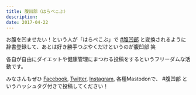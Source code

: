 ```yaml
---
title: 腹凹部（はらぺこぶ）
description: 
date: 2017-04-22
---
```

お腹を凹ませたい！という人が「はらぺこぶ」で [#腹凹部](https://twitter.com/search?q=%23%E8%85%B9%E5%87%B9%E9%83%A8) と変換されるように辞書登録して、あとは好き勝手つぶやくだけというのが腹凹部 笑&nbsp;

各自が自由にダイエットや健康管理にまつわる投稿をするというフリーダムな活動です。

みなさんもぜひ [Facebook](https://www.facebook.com/hashtag/%E8%85%B9%E5%87%B9%E9%83%A8), [Twitter](https://twitter.com/search?q=%23%E8%85%B9%E5%87%B9%E9%83%A8), [Instagram](https://www.instagram.com/explore/tags/%E8%85%B9%E5%87%B9%E9%83%A8/), 各種Mastodonで、 #腹凹部 というハッシュタグ付きで投稿してください！
